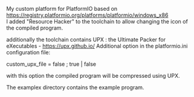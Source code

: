 My custom platform for PlatformIO based on https://registry.platformio.org/platforms/platformio/windows_x86 <br/>
I added "Resource Hacker" to the toolchain to allow changing the icon of the compiled program.

additionally the toolchain contains UPX : the Ultimate Packer for eXecutables - https://upx.github.io/
Additional option in the platformio.ini configuration file:

custom_upx_file = false ; true | false

with this option the compiled program will be compressed using UPX.

The examplex directory contains the example program.
